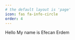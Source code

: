 ```yaml
---
# the default layout is 'page'
icon: fas fa-info-circle
order: 4
---
```


Hello My name is Efecan Erdem
